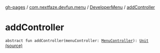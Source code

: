 [gh-pages](../../index.md) / [com.nextfaze.devfun.menu](../index.md) / [DeveloperMenu](index.md) / [addController](./add-controller.md)

# addController

`abstract fun addController(menuController: `[`MenuController`](../-menu-controller/index.md)`): `[`Unit`](https://kotlinlang.org/api/latest/jvm/stdlib/kotlin/-unit/index.html) [(source)](https://github.com/NextFaze/dev-fun/tree/master/devfun-menu/src/main/java/com/nextfaze/devfun/menu/DeveloperMenu.kt#L32)